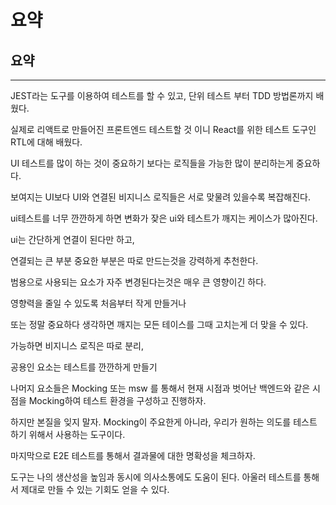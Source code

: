 # 요약

## 요약

***

JEST라는 도구를 이용하여 테스트를 할 수 있고, 단위 테스트 부터 TDD 방법론까지 배웠다.

실제로 리액트로 만들어진 프론트엔드 테스트할 것 이니 React를 위한 테스트 도구인 RTL에 대해 배웠다.

UI 테스트를 많이 하는 것이 중요하기 보다는 로직들을 가능한 많이 분리하는게 중요하다.

보여지는 UI보다 UI와 연결된 비지니스 로직들은 서로 맞물려 있을수록 복잡해진다.

ui테스트를 너무 깐깐하게 하면 변화가 잦은 ui와 테스트가 깨지는 케이스가 많아진다.

ui는 간단하게 연결이 된다만 하고,

연결되는 큰 부분 중요한 부분은 따로 만드는것을 강력하게 추천한다.

범용으로 사용되는 요소가 자주 변경된다는것은 매우 큰 영향이긴 하다.

영향력을 줄일 수 있도록 처음부터 작게 만들거나

또는 정말 중요하다 생각하면 깨지는 모든 테이스를 그때 고치는게 더 맞을 수 있다.

가능하면 비지니스 로직은 따로 분리,

공용인 요소는 테스트를 깐깐하게 만들기

나머지 요소들은 Mocking 또는 msw 를 통해서 현재 시점과 벗어난 백엔드와 같은 시점을 Mocking하여 테스트 환경을 구성하고 진행하자.

하지만 본질을 잊지 말자. Mocking이 주요한게 아니라, 우리가 원하는 의도를 테스트 하기 위해서 사용하는 도구이다.

마지막으로 E2E 테스트를 통해서 결과물에 대한 명확성을 체크하자.

도구는 나의 생산성을 높임과 동시에 의사소통에도 도움이 된다. 아울러 테스트를 통해서 제대로 만들 수 있는 기회도 얻을 수 있다.
